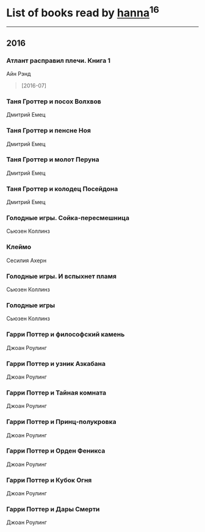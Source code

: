 # List of books read by [hanna](https://plus.google.com/110589643014391632917)<sup>16</sup>
---

## 2016

### Атлант расправил плечи. Книга 1
Айн Рэнд
> [2016-07] 


### Таня Гроттер и посох Волхвов
Дмитрий Емец


### Таня Гроттер и пенсне Ноя
Дмитрий Емец


### Таня Гроттер и молот Перуна
Дмитрий Емец


### Таня Гроттер и колодец Посейдона
Дмитрий Емец


### Голодные игры. Сойка-пересмешница
Сьюзен Коллинз


### Клеймо
Сесилия Ахерн


### Голодные игры. И вспыхнет пламя
Сьюзен Коллинз


### Голодные игры
Сьюзен Коллинз


### Гарри Поттер и философский камень
Джоан Роулинг


### Гарри Поттер и узник Азкабана
Джоан Роулинг


### Гарри Поттер и Тайная комната
Джоан Роулинг


### Гарри Поттер и Принц-полукровка
Джоан Роулинг


### Гарри Поттер и Орден Феникса
Джоан Роулинг


### Гарри Поттер и Кубок Огня
Джоан Роулинг


### Гарри Поттер и Дары Смерти
Джоан Роулинг



